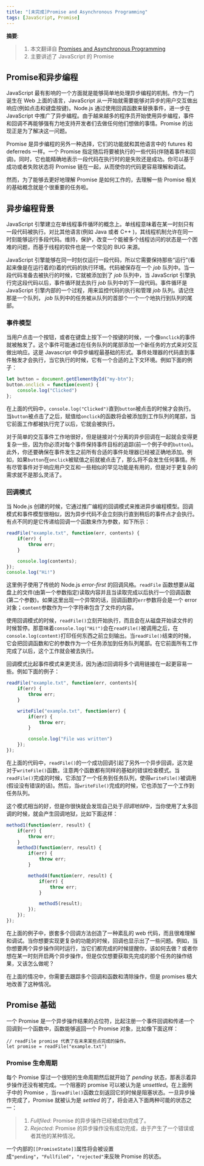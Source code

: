 ```yaml
---
title: "[未完成]Promise and Asynchronous Programming"
tags: [JavaScript, Promise]
---
```


__摘要__:
> 1. 本文翻译自 [Promises and Asynchronous Programming](https://github.com/nzakas/understandinges6/blob/master/manuscript/11-Promises.md#returning-promises-in-promise-chains)
> 2. 主要讲述了 JavaScript 的 Promise

<!-- more -->

## Promise和异步编程

JavaScript 最有影响的一个方面就是能够简单地处理异步编程的机制。作为一门诞生在 Web 上面的语言，JavaScript 从一开始就需要能够对异步的用户交互做出响应(例如点击和键盘按键)。Node.js 通过使用回调函数来替换事件，进一步在 JavaScript 中推广了异步编程。由于越来越多的程序员开始使用异步编程，事件和回调不再能够强有力地支持开发者们去做任何他们想做的事情。Promise 的出现正是为了解决这一问题。

Promise 是异步编程的另外一种选择，它们的功能就和其他语言中的 futures 和 deferreds 一样。一个 Promise 指定随后将要被执行的一些代码(伴随着事件和回调)。同时，它也能精确地表示一段代码在执行时的是失败还是成功。你可以基于成功或者失败状态将 Promise 链在一起，从而使你的代码更容易理解和调试。

然而，为了能够去更好地理解 Promise 是如何工作的，去理解一些 Promise 相关的基础概念就是个很重要的任务啦。

## 异步编程背景

JavaScript 引擎建立在单线程事件循环的概念上。单线程意味着在某一时刻只有一段代码被执行。对比其他语言(例如 Java 或者 C++ )，其线程机制允许在同一时刻能够运行多段代码。维持，保护，改变一个能被多个线程访问的状态是一个困难的问题，而基于线程的软件也是一个常见的 BUG 来源。

JavaScript 引擎能够在同一时刻仅运行一段代码，所以它需要保持那些“运行”(看起来像是在运行着的)着的代码的执行环境。代码被保存在一个 *job* 队列中。当一段代码准备去被执行的时候，它就被添加到了 *job* 队列中，当 JavaScript 引擎执行完这段代码以后，事件循环就去执行 *job* 队列中的下一段代码。事件循环是 JavaScript 引擎内部的一个过程，用来监控代码的执行和管理 *job* 队列。请记住那是一个队列， *job* 队列中的任务被从队列的首部个一个一个地执行到队列的尾部。

### 事件模型

当用户点击一个按钮，或者在键盘上按下一个按键的时候，一个像`onclick`的事件就被触发了。这个事件可能通过在任务队列的尾部添加一个新任务的方式来对交互做出响应。这是 Javascript 中异步编程最基础的形式。事件处理器的代码直到事件触发才会执行，当它执行的时候，它有一个合适的上下文环境。例如下面的例子：

```js
let button = document.getElementById("my-btn");
button.onclick = function(event) {
    console.log("Clicked")
};
```

在上面的代码中，`console.log("Clicked")`直到`button`被点击的时候才会执行。当`button`被点击了之后，赋值给`onclick`的函数将会被添加到工作队列的尾部，当它前面工作都被执行完了以后，它就会被执行。

对于简单的交互事件工作地很好，但是链接对个分离的异步回调在一起就会变得更复杂一些，因为你必须对每个事件保持事件目标的追踪(前一个例子中的`button`)。此外，你还要确保在事件发生之前所有合适的事件处理器已经被正确地添加。例如，如果`button`在`onclick`被赋值之前就被点击了，那么将不会发生任何事情。所有尽管事件对于响应用户交互和一些相似的罕见功能是有用的，但是对于更复杂的需求就不是那么灵活了。

### 回调模式

当 Node.js 创建的时候，它通过推广编程的回调模式来推进异步编程模型。回调模式和事件模型很相似，因为异步代码不会立刻执行直到稍后的事件点才会执行。有点不同的是它传递给回调一个函数来作为参数，如下所示：

```js
readFile("example.txt", function(err, contents) {
    if(err) {
        throw err;
    }

    console.log(contents);
});
console.log("Hi!")
```

这里例子使用了传统的 Node.js *error-first* 的回调风格。`readFile` 函数想要从磁盘上的文件(由第一个参数指定)读取内容并且当读取完成以后执行一个回调函数(第二个参数)。如果这里出现一个异常的话，回调函数的`err`参数将会是一个 error 对象；`content`参数作为一个字符串包含了文件的内容。

使用回调模式的时候，`readFile()`立刻开始执行，而且会在从磁盘开始读文件的时候暂停。那意味着`console.log("Hi!")`会在`readFile()`被调用之后，在`console.log(content)`打印任何东西之前立刻输出。当`readFile()`结束的时候，它会把回调函数和它的参数作为一个任务添加到任务队列尾部。在它前面所有工作完成了以后，这个工作就会被去执行。

回调模式比起事件模式来更灵活，因为通过回调将多个调用链接在一起更容易一些。例如下面的例子：

```js
readFile("example.txt", function(err, contents){
    if(err) {
        throw err;
    }

    writeFile("example.txt", function(err) {
        if(err) {
            throw err;
        }

        console.log("File was written")
    });
});
```

在上面的代码中，`readFile()`的一个成功回调引起了另外一个异步回调，这次是对于`writeFile()`函数。注意两个函数都有同样的基础的错误检查模式。当`readFile()`完成的时候，它添加了一个任务到任务队列，使得`writeFile()`被调用(假设没有错误的话)。然后，当`writeFile()`完成的时候，它也添加了一个工作到任务队列。

这个模式相当的好，但是你很快就会发现自己处于*回调地狱*中，当你使用了太多回调的时候，就会产生回调地狱，比如下面这样：

```js
method1(function(err, result) {
    if(err) {
        throw err;
    }
    method3(function(err, result) {
        if(err) {
            throw err;
        }

        method4(function(err, result) {
            if(err) {
                throw err;
            }

            method5(result);
        });
    });
});
```

在上面的例子中，嵌套多个回调方法创造了一种紊乱的 web 代码，而且很难理解和调试。当你想要实现更复杂的功能的时候，回调也显示出了一些问题。例如，当你想要两个异步操作同时运行，当它们都完成的时候提醒你，该如何去做？或者你想在某一时刻开启两个异步操作，但是仅仅想要获取先完成的那个任务的操作结果，又该怎么做呢？

在上面的情况中，你需要去跟踪多个回调和函数和清除操作，但是 promises 极大地改善了这种情况。

## Promise 基础

一个 Promise 是一个异步操作结果的占位符，比起注册一个事件回调和传递一个回调到一个函数中，函数能够返回一个 Promise 对象，比如像下面这样：

```
// readFile promise 代表了在未来某些点完成的操作。
let promise = readFile("example.txt")
```

### Promise 生命周期

每个 Promise 穿过一个很短的生命周期然后就开始了 *pending* 状态，那表示着异步操作还没有被完成。一个阻塞的 promise 可以被认为是 *unsettled*。在上面例子中的 Promise ，当`readFile()`函数立刻返回它的时候是阻塞状态。一旦异步操作完成了，Promise 就被认为是 *settled* 的了，将会进入下面两种可能的状态之一：

> 1. *Fullfiled*: Promise 的异步操作已经被成功完成了。
> 2. *Rejected*: Promise 的异步操作没有成功完成，由于产生了一个错误或者其他的某种情况。

一个内部的`[[PromiseState]]`属性将会被设置成`"pending"`，`"Fullfiled"`，`"rejected"`来反映 Promise 的状态。
